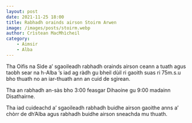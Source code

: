 ```yaml
---
layout: post
date: 2021-11-25 18:00
title: Rabhadh orainds airson Stoirm Arwen
image: /images/posts/stoirm.webp
author: Crìstean MacMhìcheil
category:
    - Aimsir
    - Alba
---
```

Tha Oifis na Sìde a’ sgaoileadh rabhadh orainds airson ceann a tuath agus taobh sear na h-Alba ’s iad ag ràdh gu bheil dùil ri gaoith suas ri 75m.s.u bho thuath no an iar-thuath ann an cuid de sgìrean.

Tha an rabhadh an-sàs bho 3:00 feasgar Dihaoine gu 9:00 madainn Disathairne.

Tha iad cuideachd a’ sgaoileadh rabhadh buidhe airson gaoithe anns a’ chòrr de dh’Alba agus rabhadh buidhe airson sneachda mu thuath.
